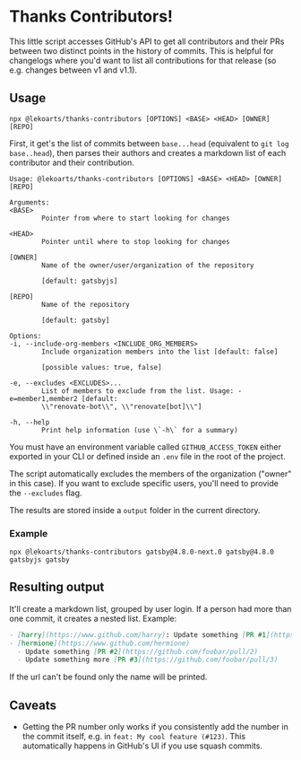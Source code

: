 # Thanks Contributors!

This little script accesses GitHub's API to get all contributors and their PRs between two distinct points in the history of commits. This is helpful for changelogs where you'd want to list all contributions for that release (so e.g. changes between v1 and v1.1).

## Usage

```shell
npx @lekoarts/thanks-contributors [OPTIONS] <BASE> <HEAD> [OWNER] [REPO]
```

First, it get's the list of commits between `base...head` (equivalent to `git log
base..head`), then parses their authors and creates a markdown list of each
contributor and their contribution.

```shell
Usage: @lekoarts/thanks-contributors [OPTIONS] <BASE> <HEAD> [OWNER] [REPO]

Arguments:
<BASE>
        Pointer from where to start looking for changes

<HEAD>
        Pointer until where to stop looking for changes

[OWNER]
        Name of the owner/user/organization of the repository
        
        [default: gatsbyjs]

[REPO]
        Name of the repository
        
        [default: gatsby]

Options:
-i, --include-org-members <INCLUDE_ORG_MEMBERS>
        Include organization members into the list [default: false]
        
        [possible values: true, false]

-e, --excludes <EXCLUDES>...
        List of members to exclude from the list. Usage: -e=member1,member2 [default:
        \\"renovate-bot\\", \\"renovate[bot]\\"]

-h, --help
        Print help information (use \`-h\` for a summary)
```

You must have an environment variable called `GITHUB_ACCESS_TOKEN` either exported in your CLI or defined inside an `.env` file in the root of the project.

The script automatically excludes the members of the organization ("owner" in this case). If you want to exclude specific users, you'll need to provide the `--excludes` flag.

The results are stored inside a `output` folder in the current directory.

### Example

```shell
npx @lekoarts/thanks-contributors gatsby@4.8.0-next.0 gatsby@4.8.0 gatsbyjs gatsby
```

## Resulting output

It'll create a markdown list, grouped by user login. If a person had more than one commit, it creates a nested list. Example:

```md
- [harry](https://www.github.com/harry): Update something [PR #1](https://github.com/foobar/pull/1)
- [hermione](https://www.github.com/hermione)
  - Update something [PR #2](https://github.com/foobar/pull/2)
  - Update something more [PR #3](https://github.com/foobar/pull/3)
```

If the url can't be found only the name will be printed.

## Caveats

- Getting the PR number only works if you consistently add the number in the commit itself, e.g. in `feat: My cool feature (#123)`. This automatically happens in GitHub's UI if you use squash commits.
